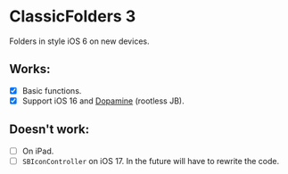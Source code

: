 # ClassicFolders 3

Folders in style iOS 6 on new devices.

## Works:
- [x] Basic functions.
- [x] Support iOS 16 and [Dopamine](https://github.com/opa334/Dopamine) (rootless JB).

## Doesn't work:
- [ ] On iPad.
- [ ] `SBIconController` on iOS 17. In the future will have to rewrite the code.
